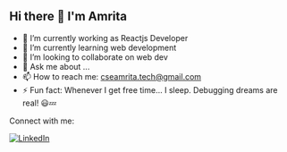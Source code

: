 ## Hi there 👋 I'm Amrita 

- 🔭 I’m currently working as Reactjs Developer
- 🌱 I’m currently learning web development
- 👯 I’m looking to collaborate on web dev
- 💬 Ask me about ...
- 📫 How to reach me: cseamrita.tech@gmail.com
- ⚡ Fun fact: Whenever I get free time… I sleep. Debugging dreams are real! 😃💤

Connect with me:

[![LinkedIn](https://img.shields.io/badge/LinkedIn-0077B5?style=for-the-badge&logo=linkedin&logoColor=white)](https://www.linkedin.com/in/amrita013)
